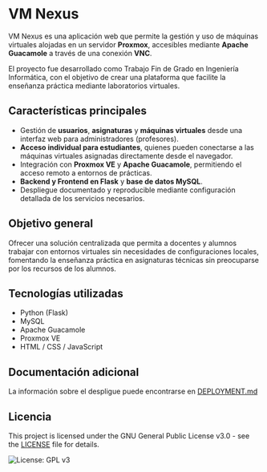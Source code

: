 # VM Nexus
VM Nexus es una aplicación web que permite la gestión y uso de máquinas virtuales alojadas en un servidor **Proxmox**, accesibles mediante **Apache Guacamole** a través de una conexión **VNC**.

El proyecto fue desarrollado como Trabajo Fin de Grado en Ingeniería Informática, con el objetivo de crear una plataforma que facilite la enseñanza práctica mediante laboratorios virtuales.

## Características principales
- Gestión de **usuarios**, **asignaturas** y **máquinas virtuales** desde una interfaz web para administradores (profesores).
- **Acceso individual para estudiantes**, quienes pueden conectarse a las máquinas virtuales asignadas directamente desde el navegador.
- Integración con **Proxmox VE** y **Apache Guacamole**, permitiendo el acceso remoto a entornos de prácticas.
- **Backend y Frontend en Flask** y **base de datos MySQL**.
- Despliegue documentado y reproducible mediante configuración detallada de los servicios necesarios.

## Objetivo general
Ofrecer una solución centralizada que permita a docentes y alumnos trabajar con entornos virtuales sin necesidades de configuraciones locales, fomentando la enseñanza práctica en asignaturas técnicas sin preocuparse por los recursos de los alumnos.

## Tecnologías utilizadas
- Python (Flask)
- MySQL
- Apache Guacamole
- Proxmox VE
- HTML / CSS / JavaScript

## Documentación adicional
La información sobre el despligue puede encontrarse en [DEPLOYMENT.md](./DEPLOYMENT.md)

## Licencia
This project is licensed under the GNU General Public License v3.0 - see the [LICENSE](LICENSE) file for details.

![License: GPL v3](https://img.shields.io/badge/License-GPLv3-blue.svg)
